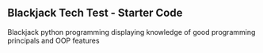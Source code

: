 ## Blackjack Tech Test - Starter Code
Blackjack python programming displaying knowledge of good programming principals and OOP features


